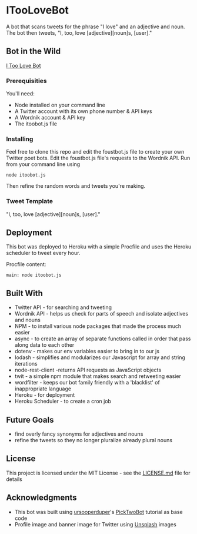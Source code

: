 # ITooLoveBot

A bot that scans tweets for the phrase "I love" and an adjective and noun. The bot then tweets, "I, too, love [adjective][noun]s, [user]."

## Bot in the Wild
[I Too Love Bot](http://twitter.com/ITooLoveBot)

### Prerequisities

You'll need:

* Node installed on your command line
* A Twitter account with its own phone number & API keys
* A Wordnik account & API key
* The itoobot.js file

### Installing

Feel free to clone this repo and edit the foustbot.js file to create your own Twitter poet bots. Edit the foustbot.js file's requests to the Wordnik API. Run from your command line using 

```
node itoobot.js
```

Then refine the random words and tweets you're making.

### Tweet Template
"I, too, love [adjective][noun]s, [user]."

## Deployment

This bot was deployed to Heroku with a simple Procfile and uses the Heroku scheduler to tweet every hour.

Procfile content: 
```
main: node itoobot.js
```

## Built With

* Twitter API - for searching and tweeting
* Wordnik API - helps us check for parts of speech and isolate adjectives and nouns
* NPM - to install various node packages that made the process much easier
* async - to create an array of separate functions called in order that pass along data to each other
* dotenv -  makes our env variables easier to bring in to our js
* lodash - simplifies and modularizes our Javascript for array and string iterations
* node-rest-client -returns API requests as JavaScript objects
* twit - a simple npm module that makes search and retweeting easier
* wordfilter - keeps our bot family friendly with a 'blacklist' of inappropriate language
* Heroku - for deployment
* Heroku Scheduler - to create a cron job

## Future Goals
* find overly fancy synonyms for adjectives and nouns
* refine the tweets so they no longer pluralize already plural nouns


## License

This project is licensed under the MIT License - see the [LICENSE.md](LICENSE.md) file for details

## Acknowledgments
* This bot was built using [ursooperduper](https://github.com/ursooperduper)'s [PickTwoBot](https://twitter.com/picktwobot) tutorial as base code
* Profile image and banner image for Twitter using [Unsplash](https://unsplash.com) images

